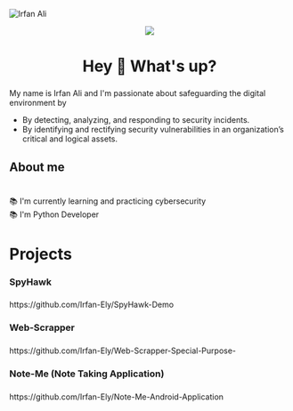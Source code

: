 
![Irfan Ali](https://github.com/Irfan-Ely/Irfan-Ely/assets/118766951/bc35f839-0e03-4c4e-85d1-83f4d91979b1)

<div align="center">
  <img src="https://visitor-badge.laobi.icu/badge?page_id=irfan-ely.irfan-ely&"  />
</div>
<h1 align="center">Hey 👋 What's up?</h1>

###


<p align="left">My name is Irfan Ali and I'm passionate about safeguarding the digital environment by 
  <ul><li> By detecting, analyzing, and responding to security incidents.
</li>
  <li> By identifying and rectifying security vulnerabilities in an organization’s critical and logical assets.</li>
  </ul></p>


<h2 align="left">About me</h2>

###

<p align="left"><br>📚 I'm currently learning and practicing cybersecurity<br>
📚 I'm Python Developer<br></p>

###
###



<h1 align="left">Projects</h1>

###

<h3 align="left">SpyHawk</h3>

###

<p align="left">https://github.com/Irfan-Ely/SpyHawk-Demo</p>

###

<h3 align="left">Web-Scrapper</h3>

###

<p align="left">https://github.com/Irfan-Ely/Web-Scrapper-Special-Purpose-</p>


###

<h3 align="left">Note-Me (Note Taking Application)</h3>

###

<p align="left">https://github.com/Irfan-Ely/Note-Me-Android-Application</p>


###


